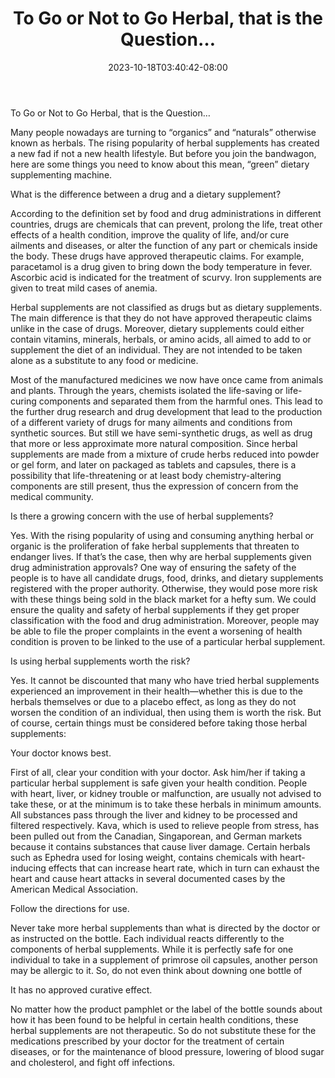 ﻿---
title: "To Go or Not to Go Herbal, that is the Question…"
date: 2023-10-18T03:40:42-08:00
description: "40-ARTICLES Tips for Web Success"
featured_image: "/images/40-ARTICLES.jpg"
tags: ["40 ARTICLES"]
---

To Go or Not to Go Herbal, that is the Question…


Many people nowadays are turning to “organics” and “naturals” otherwise known as herbals. The rising popularity of herbal supplements has created a new fad if not a new health lifestyle. But before you join the bandwagon, here are some things you need to know about this mean, “green” dietary supplementing machine.

What is the difference between a drug and a dietary supplement?

According to the definition set by food and drug administrations in different countries, drugs are chemicals that can prevent, prolong the life, treat other effects of a health condition, improve the quality of life, and/or cure ailments and diseases, or alter the function of any part or chemicals inside the body. These drugs have approved therapeutic claims. For example, paracetamol is a drug given to bring down the body temperature in fever. Ascorbic acid is indicated for the treatment of scurvy. Iron supplements are given to treat mild cases of anemia. 

Herbal supplements are not classified as drugs but as dietary supplements. The main difference is that they do not have approved therapeutic claims unlike in the case of drugs. Moreover, dietary supplements could either contain vitamins, minerals, herbals, or amino acids, all aimed to add to or supplement the diet of an individual. They are not intended to be taken alone as a substitute to any food or medicine. 

Most of the manufactured medicines we now have once came from animals and plants. Through the years, chemists isolated the life-saving or life-curing components and separated them from the harmful ones. This lead to the further drug research and drug development that lead to the production of a different variety of drugs for many ailments and conditions from synthetic sources. But still we have semi-synthetic drugs, as well as drug that more or less approximate more natural composition. Since herbal supplements are made from a mixture of crude herbs reduced into powder or gel form, and later on packaged as tablets and capsules, there is a possibility that life-threatening or at least body chemistry-altering components are still present, thus the expression of concern from the medical community. 

Is there a growing concern with the use of herbal supplements?

Yes. With the rising popularity of using and consuming anything herbal or organic is the proliferation of fake herbal supplements that threaten to endanger lives. If that’s the case, then why are herbal supplements given drug administration approvals? One way of ensuring the safety of the people is to have all candidate drugs, food, drinks, and dietary supplements registered with the proper authority. Otherwise, they would pose more risk with these things being sold in the black market for a hefty sum. We could ensure the quality and safety of herbal supplements if they get proper classification with the food and drug administration. Moreover, people may be able to file the proper complaints in the event a worsening of health condition is proven to be linked to the use of a particular herbal supplement. 

Is using herbal supplements worth the risk?

Yes. It cannot be discounted that many who have tried herbal supplements experienced an improvement in their health—whether this is due to the herbals themselves or due to a placebo effect, as long as they do not worsen the condition of an individual, then using them is worth the risk. But of course, certain things must be considered before taking those herbal supplements:
 
Your doctor knows best. 

First of all, clear your condition with your doctor. Ask him/her if taking a particular herbal supplement is safe given your health condition. People with heart, liver, or kidney trouble or malfunction, are usually not advised to take these, or at the minimum is to take these herbals in minimum amounts. All substances pass through the liver and kidney to be processed and filtered respectively. Kava, which is used to relieve people from stress, has been pulled out from the Canadian, Singaporean, and German markets because it contains substances that cause liver damage. Certain herbals such as Ephedra used for losing weight, contains chemicals with heart-inducing effects that can increase heart rate, which in turn can exhaust the heart and cause heart attacks in several documented cases by the American Medical Association.

Follow the directions for use.

Never take more herbal supplements than what is directed by the doctor or as instructed on the bottle. Each individual reacts differently to the components of herbal supplements. While it is perfectly safe for one individual to take in a supplement of primrose oil capsules, another person may be allergic to it. So, do not even think about downing one bottle of 

It has no approved curative effect.

No matter how the product pamphlet or the label of the bottle sounds about how it has been found to be helpful in certain health conditions, these herbal supplements are not therapeutic. So do not substitute these for the medications prescribed by your doctor for the treatment of certain diseases, or for the maintenance of blood pressure, lowering of blood sugar and cholesterol, and fight off infections. 


